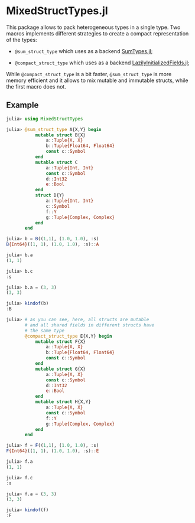# MixedStructTypes.jl

This package allows to pack heterogeneous types in a single type. Two macros implements different
strategies to create a compact representation of the types:

- `@sum_struct_type`  which uses as a backend [SumTypes.jl](https://github.com/MasonProtter/SumTypes.jl);

- `@compact_struct_type` which uses as a backend [LazilyInitializedFields.jl](https://github.com/KristofferC/LazilyInitializedFields.jl);

While `@compact_struct_type` is a bit faster, `@sum_struct_type` is more memory efficient and it allows to mix
mutable and immutable structs, while the first macro does not.

## Example

```julia
julia> using MixedStructTypes

julia> @sum_struct_type A{X,Y} begin
           mutable struct B{X}
               a::Tuple{X, X}
               b::Tuple{Float64, Float64}
               const c::Symbol
           end
           mutable struct C
               a::Tuple{Int, Int}
               const c::Symbol
               d::Int32
               e::Bool
           end
           struct D{Y}
               a::Tuple{Int, Int}
               c::Symbol
               f::Y
               g::Tuple{Complex, Complex}
           end
       end

julia> b = B((1,1), (1.0, 1.0), :s)
B{Int64}((1, 1), (1.0, 1.0), :s)::A

julia> b.a
(1, 1)

julia> b.c
:s

julia> b.a = (3, 3)
(3, 3)

julia> kindof(b)
:B

julia> # as you can see, here, all structs are mutable
       # and all shared fields in different structs have
       # the same type
       @compact_struct_type E{X,Y} begin
           mutable struct F{X}
               a::Tuple{X, X}
               b::Tuple{Float64, Float64}
               const c::Symbol
           end
           mutable struct G{X}
               a::Tuple{X, X}
               const c::Symbol
               d::Int32
               e::Bool
           end
           mutable struct H{X,Y}
               a::Tuple{X, X}
               const c::Symbol
               f::Y
               g::Tuple{Complex, Complex}
           end
       end

julia> f = F((1,1), (1.0, 1.0), :s)
F{Int64}((1, 1), (1.0, 1.0), :s)::E

julia> f.a
(1, 1)

julia> f.c
:s

julia> f.a = (3, 3)
(3, 3)

julia> kindof(f)
:F
```
